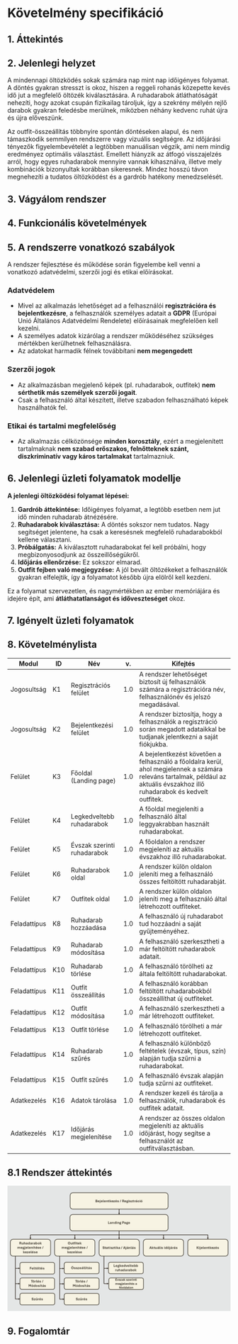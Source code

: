 # Követelmény specifikáció

## 1. Áttekintés

## 2. Jelenlegi helyzet

A mindennapi öltözködés sokak számára nap mint nap időigényes folyamat. 
A döntés gyakran stresszt is okoz, hiszen a reggeli rohanás közepette kevés idő jut a megfelelő öltözék kiválasztására.
A ruhadarabok átláthatóságát nehezíti, hogy azokat csupán fizikailag tároljuk, 
így a szekrény mélyén rejlő darabok gyakran feledésbe merülnek, miközben néhány kedvenc ruhát újra és újra előveszünk.

Az outfit-összeállítás többnyire spontán döntéseken alapul, és nem támaszkodik semmilyen rendszerre vagy vizuális segítségre.
Az időjárási tényezők figyelembevételét a legtöbben manuálisan végzik, ami nem mindig eredményez optimális választást.
Emellett hiányzik az átfogó visszajelzés arról, hogy egyes ruhadarabok mennyire vannak kihasználva,
illetve mely kombinációk bizonyultak korábban sikeresnek. Mindez hosszú távon megnehezíti a tudatos öltözködést és a gardrób hatékony menedzselését.

## 3. Vágyálom rendszer

## 4. Funkcionális követelmények

## 5. A rendszerre vonatkozó szabályok

A rendszer fejlesztése és működése során figyelembe kell venni a vonatkozó adatvédelmi, szerzői jogi és etikai
előírásokat.

### Adatvédelem

- Mivel az alkalmazás lehetőséget ad a felhasználói **regisztrációra és bejelentkezésre**, a felhasználók személyes
  adatait a **GDPR** (Európai Unió Általános Adatvédelmi Rendelete) előírásainak megfelelően
  kell kezelni.
- A személyes adatok kizárólag a rendszer működéséhez szükséges mértékben kerülhetnek felhasználásra.
- Az adatokat harmadik félnek továbbítani **nem megengedett**

### Szerzői jogok

- Az alkalmazásban megjelenő képek (pl. ruhadarabok, outfitek) **nem sérthetik más személyek szerzői jogait**.
- Csak a felhasználó által készített, illetve szabadon felhasználható képek használhatók fel.

### Etikai és tartalmi megfelelőség

- Az alkalmazás célközönsége **minden korosztály**, ezért a megjelenített tartalmaknak **nem szabad erőszakos,
  felnőtteknek szánt, diszkriminatív vagy káros tartalmakat** tartalmazniuk.

## 6. Jelenlegi üzleti folyamatok modellje

**A jelenlegi öltözködési folyamat lépései:**

1. **Gardrób áttekintése:** Időigényes folyamat, a legtöbb esetben nem jut idő minden ruhadarab átnézésére.
2. **Ruhadarabok kiválasztása:** A döntés sokszor nem tudatos. Nagy segítséget jelentene, ha csak a keresésnek megfelelő ruhadarabokból kellene választani.
3. **Próbálgatás:** A kiválasztott ruhadarabokat fel kell próbálni, hogy megbizonyosodjunk az összeillőségükről.
4. **Időjárás ellenőrzése:** Ez sokszor elmarad.
5. **Outfit fejben való megjegyzése:** A jól bevált öltözékeket a felhasználók gyakran elfelejtik, így a folyamatot később újra elölről kell kezdeni.

Ez a folyamat szervezetlen, és nagymértékben az ember memóriájára és idejére épít, ami **átláthatatlanságot és időveszteséget** okoz.

## 7. Igényelt üzleti folyamatok

## 8. Követelménylista

| Modul        | ID  | Név                         | v.  | Kifejtés                                                                                                                                                                      |
|--------------|-----|-----------------------------|-----|-------------------------------------------------------------------------------------------------------------------------------------------------------------------------------|
| Jogosultság  | K1  | Regisztrációs felület       | 1.0 | A rendszer lehetőséget biztosít új felhasználók számára a regisztrációra név, felhasználónév és jelszó megadásával.                                                           |
| Jogosultság  | K2  | Bejelentkezési felület      | 1.0 | A rendszer biztosítja, hogy a felhasználók a regisztráció során megadott adataikkal be tudjanak jelentkezni a saját fiókjukba.                                                |
| Felület      | K3  | Főoldal (Landing page)      | 1.0 | A bejelentkezést követően a felhasználó a főoldalra kerül, ahol megjelennek a számára releváns tartalmak, például az aktuális évszakhoz illő ruhadarabok és kedvelt outfitek. |
| Felület      | K4  | Legkedveltebb ruhadarabok   | 1.0 | A főoldal megjeleníti a felhasználó által leggyakrabban használt ruhadarabokat.                                                                                               |
| Felület      | K5  | Évszak szerinti ruhadarabok | 1.0 | A főoldalon a rendszer megjeleníti az aktuális évszakhoz illő ruhadarabokat.                                                                                                  |
| Felület      | K6  | Ruhadarabok oldal           | 1.0 | A rendszer külön oldalon jeleníti meg a felhasználó összes feltöltött ruhadarabját.                                                                                           |
| Felület      | K7  | Outfitek oldal              | 1.0 | A rendszer külön oldalon jeleníti meg a felhasználó által létrehozott outfiteket.                                                                                             |
| Feladattípus | K8  | Ruhadarab hozzáadása        | 1.0 | A felhasználó új ruhadarabot tud hozzáadni a saját gyűjteményéhez.                                                                                                            |
| Feladattípus | K9  | Ruhadarab módosítása        | 1.0 | A felhasználó szerkesztheti a már feltöltött ruhadarabok adatait.                                                                                                             |
| Feladattípus | K10 | Ruhadarab törlése           | 1.0 | A felhasználó törölheti az általa feltöltött ruhadarabokat.                                                                                                                   |
| Feladattípus | K11 | Outfit összeállítás         | 1.0 | A felhasználó korábban feltöltött ruhadarabokból összeállíthat új outfiteket.                                                                                                 |
| Feladattípus | K12 | Outfit módosítása           | 1.0 | A felhasználó szerkesztheti a már létrehozott outfiteket.                                                                                                                     |
| Feladattípus | K13 | Outfit törlése              | 1.0 | A felhasználó törölheti a már létrehozott outfiteket.                                                                                                                         |
| Feladattípus | K14 | Ruhadarab szűrés            | 1.0 | A felhasználó különböző feltételek (évszak, típus, szín) alapján tudja szűrni a ruhadarabokat.                                                                                |
| Feladattípus | K15 | Outfit szűrés               | 1.0 | A felhasználó évszak alapján tudja szűrni az outfiteket.                                                                                                                      |
| Adatkezelés  | K16 | Adatok tárolása             | 1.0 | A rendszer kezeli és tárolja a felhasználók, ruhadarabok és outfitek adatait.                                                                                                 |
| Adatkezelés  | K17 | Időjárás megjelenítése      | 1.0 | A rendszer az összes oldalon megjeleníti az aktuális időjárást, hogy segítse a felhasználót az outfitválasztásban.                                                            |

## 8.1 Rendszer áttekintés

![SuitUp! - Rendszer_áttekintő_diagram](src/suit_up_system_overview.png)

## 9. Fogalomtár
